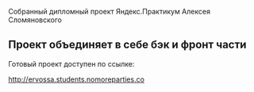 
Собранный дипломный проект Яндекс.Практикум Алексея Сломяновского

## Проект объединяет в себе бэк и фронт части

Готовый проект доступен по ссылке:

http://ervossa.students.nomoreparties.co

